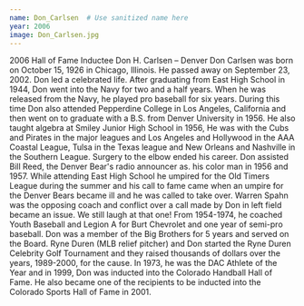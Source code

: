 ```yaml
---
name: Don_Carlsen  # Use sanitized name here
year: 2006
image: Don_Carlsen.jpg
---
```


2006 Hall of Fame Inductee Don H. Carlsen – Denver
Don Carlsen was born on October 15, 1926 in Chicago, Illinois. He passed away on
September 23, 2002. Don led a celebrated life.
After graduating from East High School in 1944, Don went into the Navy for two and a half
years. When he was released from the Navy, he played pro baseball for six years. During this
time Don also attended Pepperdine College in Los Angeles, California and then went on to
graduate with a B.S. from Denver University in 1956. He also taught algebra at Smiley Junior
High School in 1956, He was with the Cubs and Pirates in the major leagues and Los Angeles
and Hollywood in the AAA Coastal League, Tulsa in the Texas league and New Orleans and
Nashville in the Southern League. Surgery to the elbow ended his career.
Don assisted Bill Reed, the Denver Bear's radio announcer as. his color man in 1956 and
1957. While attending East High School he umpired for the Old Timers League during the
summer and his call to fame came when an umpire for the Denver Bears became ill and he
was called to take over. Warren Spahn was the opposing coach and conflict over a call made
by Don in left field became an issue. We still laugh at that one! From 1954-1974, he coached
Youth Baseball and Legion A for Burt Chevrolet and one year of semi-pro baseball.
Don was a member of the Big Brothers for 5 years and served on the Board.
Ryne Duren (MLB relief pitcher) and Don started the Ryne Duren Celebrity Golf
Tournament and they raised thousands of dollars over the years, 1989-2000, for the cause.
In 1973, he was the DAC Athlete of the Year and in 1999, Don was inducted into the
Colorado Handball Hall of Fame. He also became one of the recipients to be inducted into
the Colorado Sports Hall of Fame in 2001.